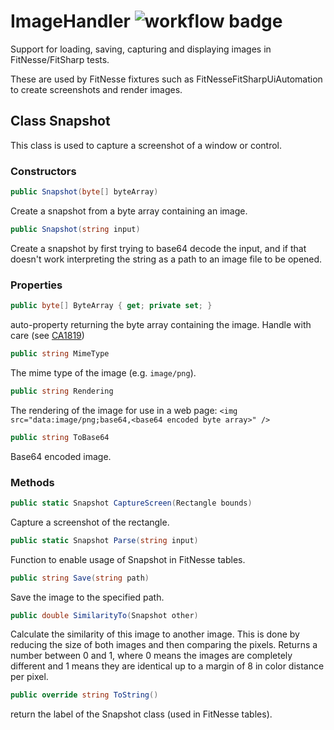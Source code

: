 # ImageHandler ![workflow badge](../../actions/workflows/ci.yml/badge.svg)
Support for loading, saving, capturing and displaying images in FitNesse/FitSharp tests.

These are used by FitNesse fixtures such as FitNesseFitSharpUiAutomation to create screenshots and render images.

## Class Snapshot

This class is used to capture a screenshot of a window or control.

### Constructors

```csharp
public Snapshot(byte[] byteArray)
```
Create a snapshot from a byte array containing an image.

```csharp
public Snapshot(string input)
```
Create a snapshot by first trying to base64 decode the input, and if that doesn't work interpreting the string as a path to an image file to be opened.

### Properties

```csharp
public byte[] ByteArray { get; private set; }
```
auto-property returning the byte array containing the image. Handle with care (see [CA1819](https://learn.microsoft.com/en-gb/dotnet/fundamentals/code-analysis/quality-rules/ca1819))

```csharp
public string MimeType
```
The mime type of the image (e.g. `image/png`).

```csharp
public string Rendering
```
The rendering of the image for use in a web page: `<img src="data:image/png;base64,<base64 encoded byte array>" />`

```csharp
public string ToBase64
```
Base64 encoded image.

### Methods
```csharp
public static Snapshot CaptureScreen(Rectangle bounds)
```
Capture a screenshot of the rectangle.

```csharp
public static Snapshot Parse(string input)
```
Function to enable usage of Snapshot in FitNesse tables.

```csharp
public string Save(string path)
```
Save the image to the specified path.

```csharp
public double SimilarityTo(Snapshot other)
```
Calculate the similarity of this image to another image.
This is done by reducing the size of both images and then comparing the pixels.
Returns a number between 0 and 1, where 0 means the images are completely different and 1 means they are identical
up to a margin of 8 in color distance per pixel.

```csharp
public override string ToString()
```
return the label of the Snapshot class (used in FitNesse tables).
